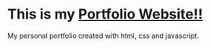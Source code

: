 # This is my [Portfolio Website!!](https://srijita007.github.io/Personal-Portfolio/)

My personal portfolio created with html, css and javascript.

